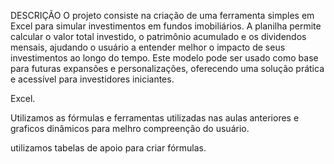 DESCRIÇÃO
O projeto consiste na criação de uma ferramenta simples em Excel para simular investimentos em fundos imobiliários. A planilha permite calcular o valor total investido, o patrimônio acumulado e os dividendos mensais, ajudando o usuário a entender melhor o impacto de seus investimentos ao longo do tempo. Este modelo pode ser usado como base para futuras expansões e personalizações, oferecendo uma solução prática e acessível para investidores iniciantes.

Excel.

Utilizamos as fórmulas e ferramentas utilizadas nas aulas anteriores e graficos dinâmicos para melhro compreenção do usuário.

utilizamos tabelas de apoio para criar fórmulas.